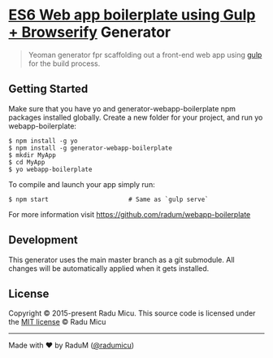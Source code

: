 # [ES6 Web app boilerplate using Gulp + Browserify](https://github.com/radum/webapp-boilerplate) Generator

> Yeoman generator fpr scaffolding out a front-end web app using [gulp](http://gulpjs.com/) for the build process.

## Getting Started

Make sure that you have yo and generator-webapp-boilerplate npm packages installed globally. Create a new folder for your project, and run yo webapp-boilerplate:

```
$ npm install -g yo
$ npm install -g generator-webapp-boilerplate
$ mkdir MyApp
$ cd MyApp
$ yo webapp-boilerplate
```

To compile and launch your app simply run:

```
$ npm start                      # Same as `gulp serve`
```

For more information visit https://github.com/radum/webapp-boilerplate

## Development

This generator uses the main master branch as a git submodule. All changes will be automatically applied when it gets installed.

## License

Copyright © 2015-present Radu Micu. This source code is licensed under the [MIT license](https://opensource.org/licenses/MIT) © Radu Micu

---
Made with ♥ by RaduM ([@radumicu](http://twitter.com/radumicu))
